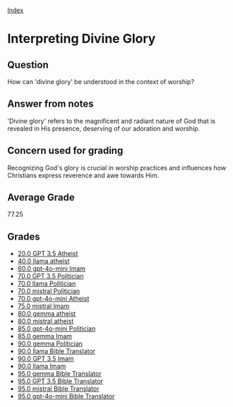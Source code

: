 
[Index](../index.md)
# Interpreting Divine Glory
## Question
How can 'divine glory' be understood in the context of worship?

## Answer from notes
'Divine glory' refers to the magnificent and radiant nature of God that is revealed in His presence, deserving of our adoration and worship.

## Concern used for grading
Recognizing God's glory is crucial in worship practices and influences how Christians express reverence and awe towards Him.

## Average Grade
77.25

## Grades
 * [20.0 GPT 3.5 Atheist](../answers/GPT_3.5_Atheist/Interpreting_Divine_Glory.md)
 * [40.0 llama atheist](../answers/llama_atheist/Interpreting_Divine_Glory.md)
 * [60.0 gpt-4o-mini Imam](../answers/gpt-4o-mini_Imam/Interpreting_Divine_Glory.md)
 * [70.0 GPT 3.5 Politician](../answers/GPT_3.5_Politician/Interpreting_Divine_Glory.md)
 * [70.0 llama Politician](../answers/llama_Politician/Interpreting_Divine_Glory.md)
 * [70.0 mistral Politician](../answers/mistral_Politician/Interpreting_Divine_Glory.md)
 * [70.0 gpt-4o-mini Atheist](../answers/gpt-4o-mini_Atheist/Interpreting_Divine_Glory.md)
 * [75.0 mistral Imam](../answers/mistral_Imam/Interpreting_Divine_Glory.md)
 * [80.0 gemma atheist](../answers/gemma_atheist/Interpreting_Divine_Glory.md)
 * [80.0 mistral atheist](../answers/mistral_atheist/Interpreting_Divine_Glory.md)
 * [85.0 gpt-4o-mini Politician](../answers/gpt-4o-mini_Politician/Interpreting_Divine_Glory.md)
 * [85.0 gemma Imam](../answers/gemma_Imam/Interpreting_Divine_Glory.md)
 * [90.0 gemma Politician](../answers/gemma_Politician/Interpreting_Divine_Glory.md)
 * [90.0 llama Bible Translator](../answers/llama_Bible_Translator/Interpreting_Divine_Glory.md)
 * [90.0 GPT 3.5 Imam](../answers/GPT_3.5_Imam/Interpreting_Divine_Glory.md)
 * [90.0 llama Imam](../answers/llama_Imam/Interpreting_Divine_Glory.md)
 * [95.0 gemma Bible Translator](../answers/gemma_Bible_Translator/Interpreting_Divine_Glory.md)
 * [95.0 GPT 3.5 Bible Translator](../answers/GPT_3.5_Bible_Translator/Interpreting_Divine_Glory.md)
 * [95.0 mistral Bible Translator](../answers/mistral_Bible_Translator/Interpreting_Divine_Glory.md)
 * [95.0 gpt-4o-mini Bible Translator](../answers/gpt-4o-mini_Bible_Translator/Interpreting_Divine_Glory.md)
